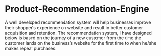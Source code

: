 # Product-Recommendation-Engine
A well developed recommendation system will help businesses improve their shopper's experience on website and result in better customer acquisition and retention.  The recommendation system, I have designed below is based on the journey of a new customer from the time the customer lands on the business’s website for the first time to when he/she makes repeat purchases.
